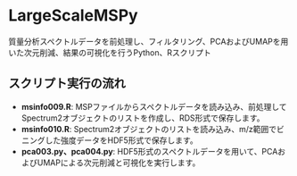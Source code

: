# LargeScaleMSPy

質量分析スペクトルデータを前処理し、フィルタリング、PCAおよびUMAPを用いた次元削減、結果の可視化を行うPython、Rスクリプト

## スクリプト実行の流れ
- **msinfo009.R**: MSPファイルからスペクトルデータを読み込み、前処理してSpectrum2オブジェクトのリストを作成し、RDS形式で保存します。
- **msinfo010.R**: Spectrum2オブジェクトのリストを読み込み、m/z範囲でビニングした強度データをHDF5形式で保存します。
- **pca003.py、pca004.py**: HDF5形式のスペクトルデータを用いて、PCAおよびUMAPによる次元削減と可視化を実行します。
